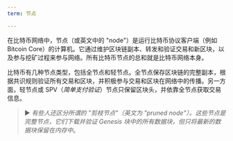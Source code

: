 ```yaml
---
term: 节点

---
```

在比特币网络中，节点（或英文中的 "node"）是运行比特币协议客户端（例如 Bitcoin Core）的计算机。它通过维护区块链副本、转发和验证交易和新区块，以及参与挖矿过程来参与网络。所有比特币节点的总和就是比特币网络本身。

比特币有几种节点类型，包括全节点和轻节点。全节点保存区块链的完整副本，根据共识规则验证所有交易和区块，并积极参与交易和区块在网络中的传播。另一方面，轻节点或 SPV（*简单支付验证*）节点只保留区块头，并依靠全节点获取交易信息。

> ► *有些人还区分所谓的 "剪枝节点"（英文为 "pruned node"）。这些节点是完整节点，它们下载并验证 Genesis 块中的所有数据块，但只将最新的数据块保留在内存中*。